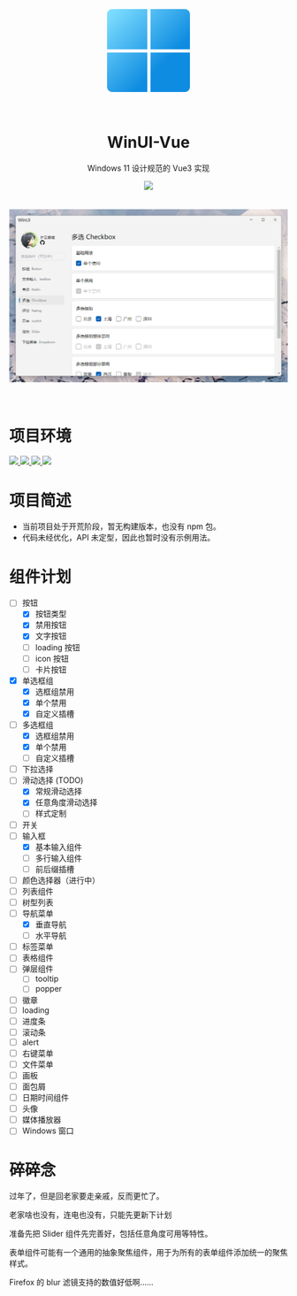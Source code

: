 <div align="center">
  <img src="docs/public/favicon.svg" style="width: 150px; padding-bottom: 2rem" />
  <h1 style="display: block; width: 100%; text-align: center">WinUI-Vue</h1>
  <p>Windows 11 设计规范的 Vue3 实现</p>
  <img src="https://img.shields.io/badge/version-0.0.1--alpha-blue" />
  <img src="static/preview.png" style="padding: 2rem 0" />
</div>

<div>
  <h1>项目环境</h1>
  <a href="https://cn.vuejs.org/" target="_blank">
    <img src="https://img.shields.io/badge/Vue-3.2-brightgreen" />
  </a>
  <a href="https://cn.vitejs.dev/" target="_blank">
    <img src="https://img.shields.io/badge/Vite-3.1-brightgreen" />
  </a>
  <a href="https://cn.vitejs.dev/" target="_blank">
    <img src="https://img.shields.io/badge/pnpm-7.11-orange" />
  </a>
  <a href="https://cn.vitejs.dev/" target="_blank">
    <img src="https://img.shields.io/badge/node-16.16-orange" />
  </a>
</div>


<div>
  <h1>项目简述</h1>
  <ul>
    <li>当前项目处于开荒阶段，暂无构建版本，也没有 npm 包。</li>
    <li>代码未经优化，API 未定型，因此也暂时没有示例用法。</li>
  </ul>
</div>

# 组件计划

- [ ] 按钮
  - [x] 按钮类型
  - [x] 禁用按钮
  - [x] 文字按钮
  - [ ] loading 按钮
  - [ ] icon 按钮
  - [ ] 卡片按钮
- [x] 单选框组
  - [x] 选框组禁用
  - [x] 单个禁用
  - [x] 自定义插槽
- [ ] 多选框组
  - [x] 选框组禁用
  - [x] 单个禁用
  - [ ] 自定义插槽
- [ ] 下拉选择
- [ ] 滑动选择 (TODO)
  - [x] 常规滑动选择
  - [x] 任意角度滑动选择
  - [ ] 样式定制
- [ ] 开关
- [ ] 输入框
  - [x] 基本输入组件
  - [ ] 多行输入组件
  - [ ] 前后缀插槽
- [ ] 颜色选择器（进行中）
- [ ] 列表组件
- [ ] 树型列表
- [ ] 导航菜单
  - [x] 垂直导航
  - [ ] 水平导航
- [ ] 标签菜单
- [ ] 表格组件
- [ ] 弹层组件
  - [ ] tooltip
  - [ ] popper
- [ ] 徽章
- [ ] loading
- [ ] 进度条
- [ ] 滚动条
- [ ] alert
- [ ] 右键菜单
- [ ] 文件菜单
- [ ] 画板
- [ ] 面包屑
- [ ] 日期时间组件
- [ ] 头像
- [ ] 媒体播放器
- [ ] Windows 窗口

# 碎碎念

过年了，但是回老家要走亲戚，反而更忙了。

老家啥也没有，连电也没有，只能先更新下计划

准备先把 Slider 组件先完善好，包括任意角度可用等特性。

表单组件可能有一个通用的抽象聚焦组件，用于为所有的表单组件添加统一的聚焦样式。

Firefox 的 blur 滤镜支持的数值好低啊……
